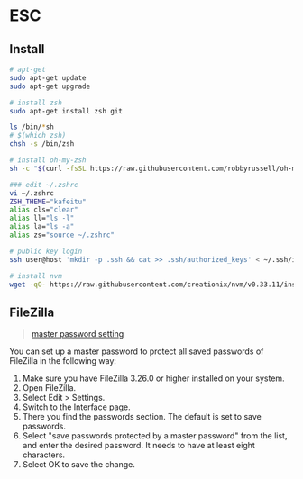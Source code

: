 # ESC

## Install

```bash
# apt-get
sudo apt-get update
sudo apt-get upgrade

# install zsh
sudo apt-get install zsh git

ls /bin/*sh
# $(which zsh)
chsh -s /bin/zsh

# install oh-my-zsh
sh -c "$(curl -fsSL https://raw.githubusercontent.com/robbyrussell/oh-my-zsh/master/tools/install.sh)"

### edit ~/.zshrc
vi ~/.zshrc
ZSH_THEME="kafeitu"
alias cls="clear"
alias ll="ls -l"
alias la="ls -a"
alias zs="source ~/.zshrc"

# public key login
ssh user@host 'mkdir -p .ssh && cat >> .ssh/authorized_keys' < ~/.ssh/id_rsa.pub

# install nvm
wget -qO- https://raw.githubusercontent.com/creationix/nvm/v0.33.11/install.sh | bash
```

## FileZilla

> [master password setting](https://www.ghacks.net/2017/05/26/filezilla-integrates-master-password-support/)

You can set up a master password to protect all saved passwords of FileZilla in the following way:

1. Make sure you have FileZilla 3.26.0 or higher installed on your system.
2. Open FileZilla.
3. Select Edit > Settings.
4. Switch to the Interface page.
5. There you find the passwords section. The default is set to save passwords.
6. Select "save passwords protected by a master password" from the list, and enter the desired password. It needs to have at least eight characters.
7. Select OK to save the change.